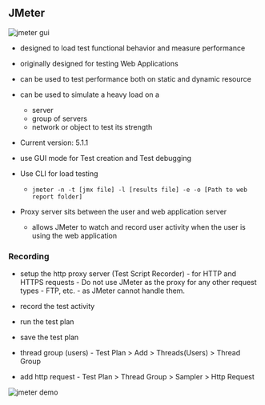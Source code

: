 ## JMeter

![jmeter gui](img/jmeter-1.png)

-  designed to load test functional behavior and measure performance
-  originally designed for testing Web Applications 
-  can be used to test performance both on static and dynamic resource
-  can be used to simulate a heavy load on a 
     - server
     - group of servers
     - network or object to test its strength 
- Current version: 5.1.1

- use GUI mode for  Test creation and Test debugging
- Use CLI for load testing
    -   ```jmeter -n -t [jmx file] -l [results file] -e -o [Path to web report folder]```

- Proxy server sits between the user and web application server
    -  allows JMeter to watch and record user activity when the user is using the web application

### Recording
- setup the http proxy server (Test Script Recorder)
        - for HTTP and HTTPS requests
        - Do not use JMeter as the proxy for any other request types - FTP, etc. - as JMeter cannot handle them.

- record the test activity
- run  the test plan
- save the test plan
- thread group (users)
        - Test Plan > Add > Threads(Users) > Thread Group
- add http request
        - Test Plan >  Thread Group > Sampler > Http Request

![jmeter demo](img/jmeter-1.gif)
